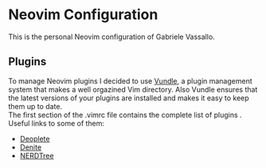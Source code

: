 # Neovim Configuration

This is the personal Neovim configuration of Gabriele Vassallo.

## Plugins

To manage Neovim plugins I decided to use [Vundle](https://github.com/gmarik/Vundle.vim), a plugin management system that makes a well orgazined Vim directory. Also Vundle ensures that the latest versions of your plugins are installed and makes it easy to keep them up to date.
<br>
The first section of the .vimrc file contains the complete list of plugins . Useful links to some of them:
* [Deoplete]
* [Denite]
* [NERDTree]

[Deoplete]:https://github.com/Shougo/deoplete.nvim
[Denite]:https://github.com/Shougo/denite.nvim
[NERDTree]:https://github.com/scrooloose/nerdtree
